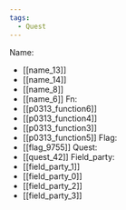 ```yaml
---
tags:
  - Quest
---
```

Name:
- [[name_13]]
- [[name_14]]
- [[name_8]]
- [[name_6]]
Fn:
- [[p0313_function6]]
- [[p0313_function4]]
- [[p0313_function3]]
- [[p0313_function5]]
Flag:
- [[flag_9755]]
Quest:
- [[quest_42]]
Field_party:
- [[field_party_1]]
- [[field_party_0]]
- [[field_party_2]]
- [[field_party_3]]
